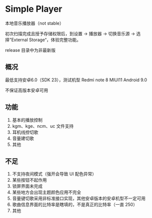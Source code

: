 # Simple Player

本地音乐播放器（not stable）

初次扫描完成且授予存储权限后，到设置 -> 播放器 -> 切换音乐源 -> 选择”External Storage“，体验完整功能。

release 目录中为非最新版

## 概况

最低支持安卓6.0（SDK 23），测试机型 Redmi note 8 MIUI11 Android 9.0

不保证高版本安卓可用

## 功能

1. 基本的播放控制
2. kgm、kge、ncm、uc 文件支持
3. 耳机线控切歌
4. 音量建切歌
5. 其他

## 不足

1. 不支持夜间模式（强开会导致 UI 配色异常）
2. 某些按钮不起作用
3. 锁屏界面未完成
4. 某些地方会出现主题颜色应用不完全
5. 音量键切歌采用非标准接口实现，其他安卓版本的安卓机型不一定可用
6. 歌曲信息界面的比特率是瞎填的，不是真正的比特率（一直 250）
7. 其他